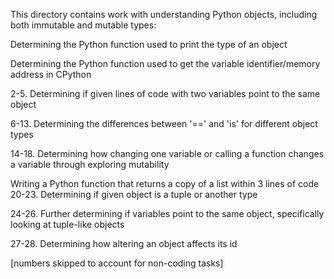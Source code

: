 This directory contains work with understanding Python objects, including both immutable and mutable types:

Determining the Python function used to print the type of an object

Determining the Python function used to get the variable identifier/memory address in CPython

2-5. Determining if given lines of code with two variables point to the same object

6-13. Determining the differences between '==' and 'is' for different object types

14-18. Determining how changing one variable or calling a function changes a variable through exploring mutability

Writing a Python function that returns a copy of a list within 3 lines of code
20-23. Determining if given object is a tuple or another type

24-26. Further determining if variables point to the same object, specifically looking at tuple-like objects

27-28. Determining how altering an object affects its id

[numbers skipped to account for non-coding tasks]

